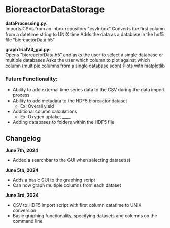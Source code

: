 # BioreactorDataStorage
 
**dataProcessing.py:** \
Imports CSVs from an inbox repository "csvInbox"
Converts the first column from a datetime string to UNIX time
Adds the data as a database in the hdf5 file "bioreactorData.h5"

**graphTrialV3_gui.py:** \
Opens "bioreactorData.h5" and asks the user to select a single database or multiple databases
Asks the user which column to plot against which column (multiple columns from a single database soon)
Plots with matplotlib

### Future Functionality:
* Ability to add external time series data to the CSV during the data import process
* Ability to add metadata to the HDF5 bioreactor dataset
  * Ex: Overall yield
* Additional column calculations
  * Ex: Oxygen uptake, ____
 * Adding databases to folders within the HDF5 file

## Changelog
**June 7th, 2024**
* Added a searchbar to the GUI when selecting dataset(s)

**June 5th, 2024**
* Adds a basic GUI to the graphing script
* Can now graph multiple columns from each dataset

**June 3rd, 2024**
* CSV to HDF5 import script with first column datatime to UNIX conversion
* Basic graphing functionality, specifying datasets and columns on the command line
